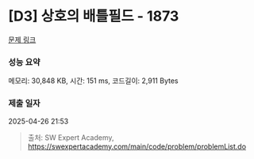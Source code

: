 # [D3] 상호의 배틀필드 - 1873 

[문제 링크](https://swexpertacademy.com/main/code/problem/problemDetail.do?contestProbId=AV5LyE7KD2ADFAXc) 

### 성능 요약

메모리: 30,848 KB, 시간: 151 ms, 코드길이: 2,911 Bytes

### 제출 일자

2025-04-26 21:53



> 출처: SW Expert Academy, https://swexpertacademy.com/main/code/problem/problemList.do